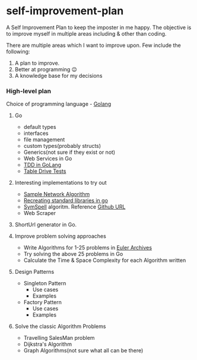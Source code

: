 # self-improvement-plan

A Self Improvement Plan to keep the imposter in me happy. The objective is to improve myself in multiple areas including & other than coding.

There are multiple areas which I want to improve upon. Few include the following:

1. A plan to improve.
2. Better at programming :wink:
3. A knowledge base for my decisions

### High-level plan

Choice of programming language - [Golang](https://golang.org/)

1. Go

   - default types
   - interfaces
   - file management
   - custom types(probably structs)
   - Generics(not sure if they exist or not)
   - Web Services in Go
   - [TDD in GoLang](https://quii.gitbook.io/learn-go-with-tests/)
   - [Table Drive Tests](https://dev.to/zpeters/testing-in-go-with-table-drive-tests-and-testify-kd4)

2. Interesting implementations to try out

   - [Sample Network Algorithm](https://dev.to/itsmukulmishra/most-secured-tcp-implementation-k8f)
   - [Recreating standard libraries in go](https://dev.to/rubenwap/upskill-yourself-by-recreating-gnu-coretools-in-go-9f5)
   - [SymSpell](https://medium.com/@wolfgarbe/1000x-faster-spelling-correction-algorithm-2012-8701fcd87a5f) algoritm. Reference [Github URL](https://github.com/wolfgarbe/SymSpell)
   - Web Scraper

3. ShortUrl generator in Go.
4. Improve problem solving approaches

   - Write Algorithms for 1-25 problems in [Euler Archives](https://projecteuler.net/archives)
   - Try solving the above 25 problems in Go
   - Calculate the Time & Space Complexity for each Algorithm written

5. Design Patterns

   - Singleton Pattern
     - Use cases
     - Examples
   - Factory Pattern
     - Use cases
     - Examples

6. Solve the classic Algorithm Problems

   - Travelling SalesMan problem
   - Dijkstra's Algorithm
   - Graph Algorithms(not sure what all can be there)
